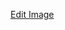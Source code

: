 [Edit Image](https://sequencediagram.org/index.html#initialData=C4S2BsFMAIEkDsBuID214tAMxAYwIYBQhADvgE6i4hnzDQDCAFvvAOaQCykAjIQAoBBALQA+fgDkAXNBLlIAZxBt4kACYBVEuBT41AJUgBHAK6LgAiWKEy5i5arXQT5cAugBtALqEdKEs7aumoCIqKCAOoAytBRAMwy+MDA+LhMALaQdFo6eoSRMfHWgjLyCibgFlkhQtbS0ArVEpAA7hKYIDgEoCjwlsWlxrAh+JVwGhLQ+AoAnvC4-WIAFDwAlDbjEoSQbjCwEw1zC7Xi9RzA7dh4SajwhqbmUSnAJgpL8kbDq-3iJZvb8BChCAA)
